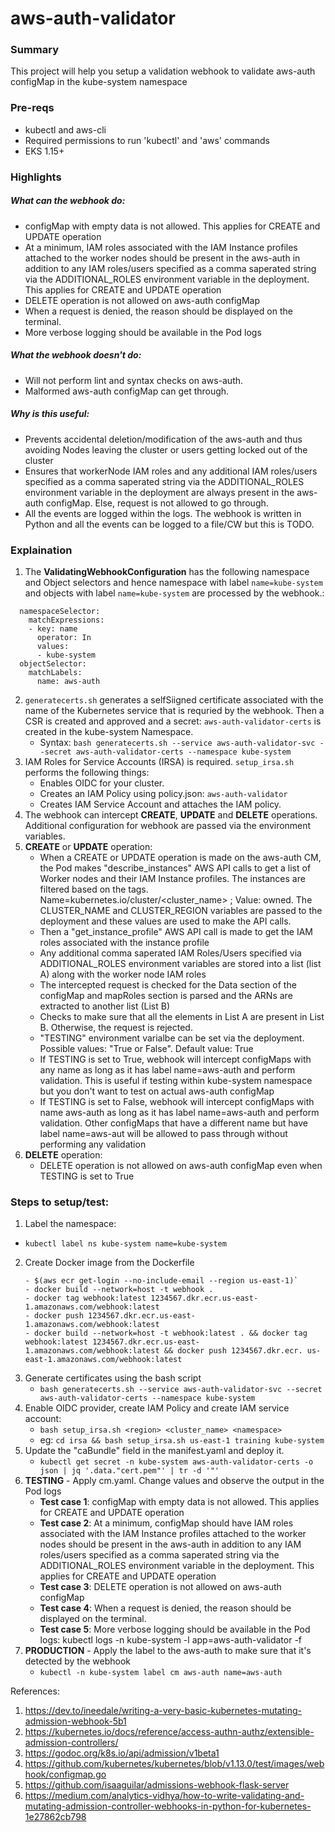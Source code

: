 # aws-auth-validator

### Summary
This project will help you setup a validation webhook to validate aws-auth configMap in the kube-system namespace

### Pre-reqs
- kubectl and aws-cli
- Required permissions to run 'kubectl' and 'aws' commands
- EKS 1.15+

### Highlights
##### What can the webhook do:
- configMap with empty data is not allowed. This applies for CREATE and UPDATE operation
- At a minimum, IAM roles associated with the IAM Instance profiles attached to the worker nodes should be present in the aws-auth in addition to any IAM roles/users specified as a comma saperated string via the ADDITIONAL_ROLES environment variable in the deployment. This applies for CREATE and UPDATE operation
- DELETE operation is not allowed on aws-auth configMap 
- When a request is denied, the reason should be displayed on the terminal.
- More verbose logging should be available in the Pod logs

##### What the webhook doesn't do:
- Will not perform lint and syntax checks on aws-auth. 
- Malformed aws-auth configMap can get through.

##### Why is this useful:
- Prevents accidental deletion/modification of the aws-auth and thus avoiding Nodes leaving the cluster or users getting locked out of the cluster
- Ensures that workerNode IAM roles and any additional IAM roles/users specified as a comma saperated string via the ADDITIONAL_ROLES environment variable in the deployment are always present in the aws-auth configMap. Else, request is not allowed to go through.
- All the events are logged within the logs. The webhook is written in Python and all the events can be logged to a file/CW but this is TODO. 

### Explaination

1. The **ValidatingWebhookConfiguration** has the following namespace and Object selectors and hence namespace with label `name=kube-system` and objects with label `name=kube-system` are processed by the webhook.:
```
  namespaceSelector:
    matchExpressions:
    - key: name
      operator: In
      values:
      - kube-system
  objectSelector:
    matchLabels:
      name: aws-auth      
```
2. `generatecerts.sh` generates a selfSiigned certificate associated with the name of the Kubernetes service that is requried by the webhook. Then a CSR is created and approved and a secret: `aws-auth-validator-certs` is created in the kube-system Namespace.
    - Syntax: `bash generatecerts.sh --service aws-auth-validator-svc --secret aws-auth-validator-certs --namespace kube-system`
3. IAM Roles for Service Accounts (IRSA) is required. `setup_irsa.sh` performs the following things:
    - Enables OIDC for your cluster.
    - Creates an IAM Policy using policy.json: `aws-auth-validator`
    - Creates IAM Service Account and attaches the IAM policy.
4. The webhook can intercept **CREATE**, **UPDATE** and **DELETE** operations. Additional configuration for webhook are passed via the environment variables.
5. **CREATE** or **UPDATE** operation:
    - When a CREATE or UPDATE operation is made on the aws-auth CM, the Pod makes "describe_instances" AWS API calls to get a list of Worker nodes and their IAM Instance profiles. The     instances are filtered based on the tags. Name=kubernetes.io/cluster/<cluster_name> ; Value: owned. The CLUSTER_NAME and CLUSTER_REGION variables are passed to the deployment and  these values are used to make the API calls.
    - Then a "get_instance_profile" AWS API call is made to get the IAM roles associated with the instance profile
    - Any additional comma saperated IAM Roles/Users specified via ADDITIONAL_ROLES environment variables are stored into a list (list A) along with the worker node IAM roles
    - The intercepted request is checked for the Data section of the configMap and mapRoles section is parsed and the ARNs are extracted to another list (List B)
    - Checks to make sure that all the elements in List A are present in List B. Otherwise, the request is rejected.
    - "TESTING" environment varialbe can be set via the deployment. Possible values: "True or False". Default value: True
    - If TESTING is set to True, webhook will intercept configMaps with any name as long as it has label name=aws-auth and perform validation. This is useful if testing within kube-system     namespace but you don't want to test on actual aws-auth configMap  
    - If TESTING is set to False, webhook will intercept configMaps with name aws-auth as long as it has label name=aws-auth and perform validation. Other configMaps that have a different name but have label name=aws-aut will be allowed to pass through without performing any validation
6. **DELETE** operation:
    - DELETE operation is not allowed on aws-auth configMap even when TESTING is set to True

### Steps to setup/test:
1. Label the namespace:
- `kubectl label ns kube-system name=kube-system`
2. Create Docker image from the Dockerfile
    ```
    - $(aws ecr get-login --no-include-email --region us-east-1)`
    - docker build --network=host -t webhook .
    - docker tag webhook:latest 1234567.dkr.ecr.us-east-1.amazonaws.com/webhook:latest
    - docker push 1234567.dkr.ecr.us-east-1.amazonaws.com/webhook:latest
    - docker build --network=host -t webhook:latest . && docker tag webhook:latest 1234567.dkr.ecr.us-east-1.amazonaws.com/webhook:latest && docker push 1234567.dkr.ecr. us-east-1.amazonaws.com/webhook:latest
    ```
3. Generate certificates using the bash script
    - `bash generatecerts.sh --service aws-auth-validator-svc --secret aws-auth-validator-certs --namespace kube-system`
4. Enable OIDC provider, create IAM Policy and create IAM service account:
    - `bash setup_irsa.sh <region> <cluster_name> <namespace>`
    - eg: `cd irsa && bash setup_irsa.sh us-east-1 training kube-system`
4. Update the "caBundle" field in the manifest.yaml and deploy it.
    - `kubectl get secret -n kube-system aws-auth-validator-certs -o json | jq '.data."cert.pem"' | tr -d '"'`
5. **TESTING** - Apply cm.yaml. Change values and observe the output in the Pod logs
    - **Test case 1**: configMap with empty data is not allowed. This applies for CREATE and UPDATE operation
    - **Test case 2**: At a minimum, configMap should have IAM roles associated with the IAM Instance profiles attached to the worker nodes should be present in the aws-auth in addition to    any IAM roles/users specified as a comma saperated string via the ADDITIONAL_ROLES environment variable in the deployment. This applies for CREATE and UPDATE operation
    - **Test case 3**: DELETE operation is not allowed on aws-auth configMap 
    - **Test case 4**: When a request is denied, the reason should be displayed on the terminal.
    - **Test case 5**: More verbose logging should be available in the Pod logs: kubectl logs -n kube-system -l app=aws-auth-validator -f
6. **PRODUCTION** - Apply the label to the aws-auth to make sure that it's detected by the webhook
    - `kubectl -n kube-system label cm aws-auth name=aws-auth`


References: 
1. https://dev.to/ineedale/writing-a-very-basic-kubernetes-mutating-admission-webhook-5b1
2. https://kubernetes.io/docs/reference/access-authn-authz/extensible-admission-controllers/
3. https://godoc.org/k8s.io/api/admission/v1beta1
4. https://github.com/kubernetes/kubernetes/blob/v1.13.0/test/images/webhook/configmap.go
5. https://github.com/isaaguilar/admissions-webhook-flask-server
6. https://medium.com/analytics-vidhya/how-to-write-validating-and-mutating-admission-controller-webhooks-in-python-for-kubernetes-1e27862cb798


